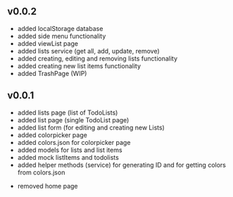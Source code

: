 ## v0.0.2

- added localStorage database
- added side menu functionality
- added viewList page
- added lists service (get all, add, update, remove)
- added creating, editing and removing lists functionality
- added creating new list items functionality
- added TrashPage (WIP)

## v0.0.1

- added lists page (list of TodoLists)
- added list page (single TodoList page)
- added list form (for editing and creating new Lists)
- added colorpicker page
- added colors.json for colorpicker page
- added models for lists and list items
- added mock listItems and todolists
- added helper methods (service) for generating ID and for getting colors from colors.json

* removed home page
